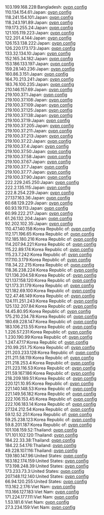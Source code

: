 103.199.168.228:Bangladesh: [ovpn config](vpn/103_199_168_228.ovpn)  
110.134.154.61:Japan: [ovpn config](vpn/110_134_154_61.ovpn)  
118.241.154.101:Japan: [ovpn config](vpn/118_241_154_101.ovpn)  
118.243.191.89:Japan: [ovpn config](vpn/118_243_191_89.ovpn)  
119.173.255.24:Japan: [ovpn config](vpn/119_173_255_24.ovpn)  
121.105.119.223:Japan: [ovpn config](vpn/121_105_119_223.ovpn)  
122.201.4.144:Japan: [ovpn config](vpn/122_201_4_144.ovpn)  
126.153.138.222:Japan: [ovpn config](vpn/126_153_138_222.ovpn)  
126.220.173.173:Japan: [ovpn config](vpn/126_220_173_173.ovpn)  
133.32.134.10:Japan: [ovpn config](vpn/133_32_134_10.ovpn)  
152.165.34.182:Japan: [ovpn config](vpn/152_165_34_182.ovpn)  
153.186.133.197:Japan: [ovpn config](vpn/153_186_133_197.ovpn)  
159.28.140.236:Japan: [ovpn config](vpn/159_28_140_236.ovpn)  
160.86.3.151:Japan: [ovpn config](vpn/160_86_3_151.ovpn)  
164.70.213.241:Japan: [ovpn config](vpn/164_70_213_241.ovpn)  
183.76.100.235:Japan: [ovpn config](vpn/183_76_100_235.ovpn)  
210.146.157.69:Japan: [ovpn config](vpn/210_146_157_69.ovpn)  
219.100.37.1:Japan: [ovpn config](vpn/219_100_37_1.ovpn)  
219.100.37.108:Japan: [ovpn config](vpn/219_100_37_108.ovpn)  
219.100.37.109:Japan: [ovpn config](vpn/219_100_37_109.ovpn)  
219.100.37.125:Japan: [ovpn config](vpn/219_100_37_125.ovpn)  
219.100.37.138:Japan: [ovpn config](vpn/219_100_37_138.ovpn)  
219.100.37.19:Japan: [ovpn config](vpn/219_100_37_19.ovpn)  
219.100.37.205:Japan: [ovpn config](vpn/219_100_37_205.ovpn)  
219.100.37.211:Japan: [ovpn config](vpn/219_100_37_211.ovpn)  
219.100.37.213:Japan: [ovpn config](vpn/219_100_37_213.ovpn)  
219.100.37.22:Japan: [ovpn config](vpn/219_100_37_22.ovpn)  
219.100.37.4:Japan: [ovpn config](vpn/219_100_37_4.ovpn)  
219.100.37.50:Japan: [ovpn config](vpn/219_100_37_50.ovpn)  
219.100.37.58:Japan: [ovpn config](vpn/219_100_37_58.ovpn)  
219.100.37.67:Japan: [ovpn config](vpn/219_100_37_67.ovpn)  
219.100.37.7:Japan: [ovpn config](vpn/219_100_37_7.ovpn)  
219.100.37.77:Japan: [ovpn config](vpn/219_100_37_77.ovpn)  
219.100.37.90:Japan: [ovpn config](vpn/219_100_37_90.ovpn)  
222.229.245.250:Japan: [ovpn config](vpn/222_229_245_250.ovpn)  
222.2.135.115:Japan: [ovpn config](vpn/222_2_135_115.ovpn)  
222.8.254.229:Japan: [ovpn config](vpn/222_8_254_229.ovpn)  
27.137.163.36:Japan: [ovpn config](vpn/27_137_163_36.ovpn)  
60.68.129.229:Japan: [ovpn config](vpn/60_68_129_229.ovpn)  
60.93.19.113:Japan: [ovpn config](vpn/60_93_19_113.ovpn)  
60.99.222.217:Japan: [ovpn config](vpn/60_99_222_217.ovpn)  
61.26.132.204:Japan: [ovpn config](vpn/61_26_132_204.ovpn)  
92.202.102.35:Japan: [ovpn config](vpn/92_202_102_35.ovpn)  
110.47.140.158:Korea Republic of: [ovpn config](vpn/110_47_140_158.ovpn)  
112.171.196.65:Korea Republic of: [ovpn config](vpn/112_171_196_65.ovpn)  
112.185.180.216:Korea Republic of: [ovpn config](vpn/112_185_180_216.ovpn)  
114.207.94.221:Korea Republic of: [ovpn config](vpn/114_207_94_221.ovpn)  
115.22.89.174:Korea Republic of: [ovpn config](vpn/115_22_89_174.ovpn)  
115.23.7.242:Korea Republic of: [ovpn config](vpn/115_23_7_242.ovpn)  
117.110.3.179:Korea Republic of: [ovpn config](vpn/117_110_3_179.ovpn)  
118.34.22.215:Korea Republic of: [ovpn config](vpn/118_34_22_215.ovpn)  
118.36.238.224:Korea Republic of: [ovpn config](vpn/118_36_238_224.ovpn)  
121.136.204.58:Korea Republic of: [ovpn config](vpn/121_136_204_58.ovpn)  
121.137.158.120:Korea Republic of: [ovpn config](vpn/121_137_158_120.ovpn)  
121.173.31.179:Korea Republic of: [ovpn config](vpn/121_173_31_179.ovpn)  
121.182.69.100:Korea Republic of: [ovpn config](vpn/121_182_69_100.ovpn)  
122.47.46.149:Korea Republic of: [ovpn config](vpn/122_47_46_149.ovpn)  
124.111.251.243:Korea Republic of: [ovpn config](vpn/124_111_251_243.ovpn)  
125.132.207.84:Korea Republic of: [ovpn config](vpn/125_132_207_84.ovpn)  
14.45.80.95:Korea Republic of: [ovpn config](vpn/14_45_80_95.ovpn)  
175.210.234.78:Korea Republic of: [ovpn config](vpn/175_210_234_78.ovpn)  
180.69.228.147:Korea Republic of: [ovpn config](vpn/180_69_228_147.ovpn)  
183.106.213.55:Korea Republic of: [ovpn config](vpn/183_106_213_55.ovpn)  
1.226.57.231:Korea Republic of: [ovpn config](vpn/1_226_57_231.ovpn)  
1.230.190.99:Korea Republic of: [ovpn config](vpn/1_230_190_99.ovpn)  
1.247.47.17:Korea Republic of: [ovpn config](vpn/1_247_47_17.ovpn)  
210.99.251.75:Korea Republic of: [ovpn config](vpn/210_99_251_75.ovpn)  
211.203.233.128:Korea Republic of: [ovpn config](vpn/211_203_233_128.ovpn)  
211.211.58.119:Korea Republic of: [ovpn config](vpn/211_211_58_119.ovpn)  
211.218.253.4:Korea Republic of: [ovpn config](vpn/211_218_253_4.ovpn)  
211.223.116.53:Korea Republic of: [ovpn config](vpn/211_223_116_53.ovpn)  
211.59.167.186:Korea Republic of: [ovpn config](vpn/211_59_167_186.ovpn)  
218.209.189.51:Korea Republic of: [ovpn config](vpn/218_209_189_51.ovpn)  
220.121.10.95:Korea Republic of: [ovpn config](vpn/220_121_10_95.ovpn)  
221.140.148.53:Korea Republic of: [ovpn config](vpn/221_140_148_53.ovpn)  
221.149.56.182:Korea Republic of: [ovpn config](vpn/221_149_56_182.ovpn)  
222.106.153.45:Korea Republic of: [ovpn config](vpn/222_106_153_45.ovpn)  
222.106.183.14:Korea Republic of: [ovpn config](vpn/222_106_183_14.ovpn)  
27.124.212.54:Korea Republic of: [ovpn config](vpn/27_124_212_54.ovpn)  
59.12.52.251:Korea Republic of: [ovpn config](vpn/59_12_52_251.ovpn)  
59.25.238.123:Korea Republic of: [ovpn config](vpn/59_25_238_123.ovpn)  
59.8.201.187:Korea Republic of: [ovpn config](vpn/59_8_201_187.ovpn)  
101.108.159.52:Thailand: [ovpn config](vpn/101_108_159_52.ovpn)  
171.101.102.120:Thailand: [ovpn config](vpn/171_101_102_120.ovpn)  
184.22.33.38:Thailand: [ovpn config](vpn/184_22_33_38.ovpn)  
184.22.54.176:Thailand: [ovpn config](vpn/184_22_54_176.ovpn)  
49.228.107.116:Thailand: [ovpn config](vpn/49_228_107_116.ovpn)  
139.180.147.96:United States: [ovpn config](vpn/139_180_147_96.ovpn)  
163.182.174.159:United States: [ovpn config](vpn/163_182_174_159.ovpn)  
173.198.248.39:United States: [ovpn config](vpn/173_198_248_39.ovpn)  
173.233.73.3:United States: [ovpn config](vpn/173_233_73_3.ovpn)  
207.148.112.140:United States: [ovpn config](vpn/207_148_112_140.ovpn)  
66.94.120.255:United States: [ovpn config](vpn/66_94_120_255.ovpn)  
113.162.2.176:Viet Nam: [ovpn config](vpn/113_162_2_176.ovpn)  
113.166.127.183:Viet Nam: [ovpn config](vpn/113_166_127_183.ovpn)  
171.224.177.111:Viet Nam: [ovpn config](vpn/171_224_177_111.ovpn)  
1.53.181.6:Viet Nam: [ovpn config](vpn/1_53_181_6.ovpn)  
27.3.234.159:Viet Nam: [ovpn config](vpn/27_3_234_159.ovpn)  
